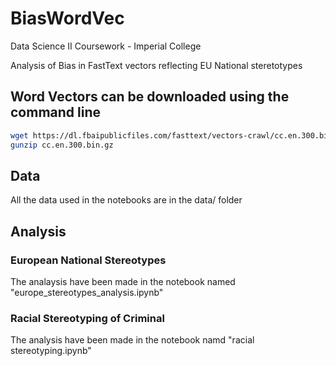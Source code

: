 # BiasWordVec
Data Science II Coursework - Imperial College

Analysis of Bias in FastText vectors reflecting EU National steretotypes

## Word Vectors can be downloaded using the command line
````bash
wget https://dl.fbaipublicfiles.com/fasttext/vectors-crawl/cc.en.300.bin.gz
gunzip cc.en.300.bin.gz
````
## Data
All the data used in the notebooks are in the data/ folder

## Analysis
### European National Stereotypes
The analaysis have been made in the notebook named "europe_stereotypes_analysis.ipynb"

### Racial Stereotyping of Criminal
The analysis have been made in the notebook namd "racial stereotyping.ipynb"


